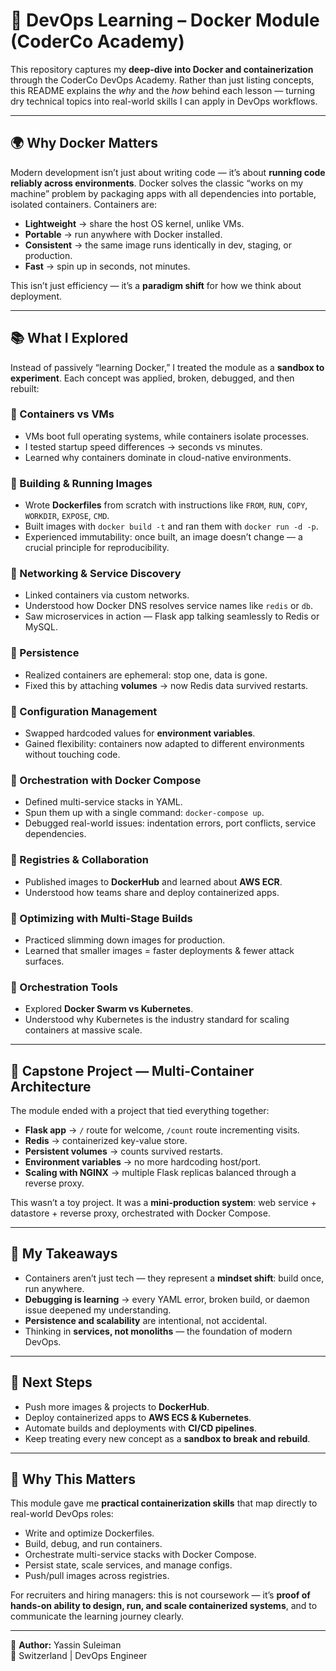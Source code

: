 # 🐳 DevOps Learning – Docker Module (CoderCo Academy)

This repository captures my **deep-dive into Docker and containerization** through the CoderCo DevOps Academy. Rather than just listing concepts, this README explains the *why* and the *how* behind each lesson — turning dry technical topics into real-world skills I can apply in DevOps workflows.

---

## 🌍 Why Docker Matters

Modern development isn’t just about writing code — it’s about **running code reliably across environments**. Docker solves the classic “works on my machine” problem by packaging apps with all dependencies into portable, isolated containers. Containers are:

- **Lightweight** → share the host OS kernel, unlike VMs.
- **Portable** → run anywhere with Docker installed.
- **Consistent** → the same image runs identically in dev, staging, or production.
- **Fast** → spin up in seconds, not minutes.

This isn’t just efficiency — it’s a **paradigm shift** for how we think about deployment.

---

## 📚 What I Explored

Instead of passively “learning Docker,” I treated the module as a **sandbox to experiment**. Each concept was applied, broken, debugged, and then rebuilt:

### 🔹 Containers vs VMs
- VMs boot full operating systems, while containers isolate processes.
- I tested startup speed differences → seconds vs minutes.
- Learned why containers dominate in cloud-native environments.

### 🔹 Building & Running Images
- Wrote **Dockerfiles** from scratch with instructions like `FROM`, `RUN`, `COPY`, `WORKDIR`, `EXPOSE`, `CMD`.
- Built images with `docker build -t` and ran them with `docker run -d -p`.
- Experienced immutability: once built, an image doesn’t change — a crucial principle for reproducibility.

### 🔹 Networking & Service Discovery
- Linked containers via custom networks.
- Understood how Docker DNS resolves service names like `redis` or `db`.
- Saw microservices in action — Flask app talking seamlessly to Redis or MySQL.

### 🔹 Persistence
- Realized containers are ephemeral: stop one, data is gone.
- Fixed this by attaching **volumes** → now Redis data survived restarts.

### 🔹 Configuration Management
- Swapped hardcoded values for **environment variables**.
- Gained flexibility: containers now adapted to different environments without touching code.

### 🔹 Orchestration with Docker Compose
- Defined multi-service stacks in YAML.
- Spun them up with a single command: `docker-compose up`.
- Debugged real-world issues: indentation errors, port conflicts, service dependencies.

### 🔹 Registries & Collaboration
- Published images to **DockerHub** and learned about **AWS ECR**.
- Understood how teams share and deploy containerized apps.

### 🔹 Optimizing with Multi-Stage Builds
- Practiced slimming down images for production.
- Learned that smaller images = faster deployments & fewer attack surfaces.

### 🔹 Orchestration Tools
- Explored **Docker Swarm vs Kubernetes**.
- Understood why Kubernetes is the industry standard for scaling containers at massive scale.

---

## 🚀 Capstone Project — Multi-Container Architecture

The module ended with a project that tied everything together:

- **Flask app** → `/` route for welcome, `/count` route incrementing visits.
- **Redis** → containerized key-value store.
- **Persistent volumes** → counts survived restarts.
- **Environment variables** → no more hardcoding host/port.
- **Scaling with NGINX** → multiple Flask replicas balanced through a reverse proxy.

This wasn’t a toy project. It was a **mini-production system**: web service + datastore + reverse proxy, orchestrated with Docker Compose.

---

## 🧠 My Takeaways

- Containers aren’t just tech — they represent a **mindset shift**: build once, run anywhere.
- **Debugging is learning** → every YAML error, broken build, or daemon issue deepened my understanding.
- **Persistence and scalability** are intentional, not accidental.
- Thinking in **services, not monoliths** — the foundation of modern DevOps.

---

## 🌱 Next Steps

- Push more images & projects to **DockerHub**.
- Deploy containerized apps to **AWS ECS & Kubernetes**.
- Automate builds and deployments with **CI/CD pipelines**.
- Keep treating every new concept as a **sandbox to break and rebuild**.

---

## 💼 Why This Matters

This module gave me **practical containerization skills** that map directly to real-world DevOps roles:
- Write and optimize Dockerfiles.
- Build, debug, and run containers.
- Orchestrate multi-service stacks with Docker Compose.
- Persist state, scale services, and manage configs.
- Push/pull images across registries.

For recruiters and hiring managers: this is not coursework — it’s **proof of hands-on ability to design, run, and scale containerized systems**, and to communicate the learning journey clearly.

---

👤 **Author:** Yassin Suleiman  
📍 Switzerland | DevOps Engineer
